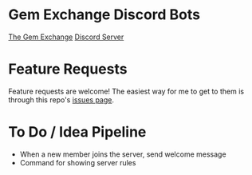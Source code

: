 # Gem Exchange Discord Bots

[The Gem Exchange](https://www.furaffinity.net/user/gemexchange/)
[Discord Server](https://discord.gg/7QqTw83)

# Feature Requests

Feature requests are welcome! The easiest way for me to get to them is through this repo's [issues page](https://github.com/juan0tron/gem-exchange-bot/issues).

# To Do / Idea Pipeline

- When a new member joins the server, send welcome message
- Command for showing server rules
